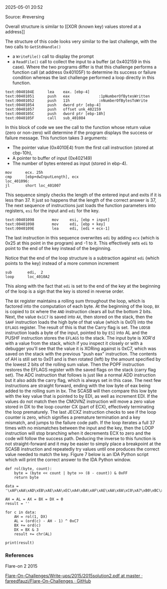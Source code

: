 
2025-05-01 20:52

Source: #reversing 

Overall structure is similar to [[XOR (known key) values stored at a address]] 

The structure of this code looks very similar to the last challenge, with the two calls to `GetStdHandle()`
 - a `WriteFile()` call to display the prompt
 - a `ReadFile()` call to collect the input to a buffer (at 0x402159 in this case). 
 Where the two programs differ is that this challenge performs a function call (at address 0x40105F) to determine its success or failure condition whereas the last challenge performed a loop directly in this function.

```Dissassembly of the call to check function
text:0040104E      lea    eax. [ebp-4] 
text:00401051      push   eax             :1pNumberOfBytesWritten
text:00401052      push   11h             :nNumberOfBytesToWrite 
text:00401054      push   dword ptr [ebp-4] 
text:00401057      push   offset unk_402159 
text:0040105C      push   dword ptr [ebp-18h] 
text:0040105F      call   sub_401084
``` 

 In this block of code we see the call to the function whose return value (zero or non-zero) will determine if the program displays the success or failure message. This function takes 3 arguments: 
 - The pointer value (0x4010E4) from the first call instruction (stored at cbp-10h),
 - A pointer to buffer of input (0x402149)
 - The number of bytes entered as input (stored in ebp-4).
 
```
mov      ecx. 25h 
cmp      [ebp+dwInputLength], ecx 
loc_401096: 
jl       short loc_401007
```

This sequence simply checks the length of the entered input and exits if it is less than 37. It just so happens that the length of the correct answer is 37, The next sequence of instructions just loads the function parameters into registers, `esi` for the input and `edi` for the key. 

```Loop Initialization
text:00401098        mov     esi, [ebp + input] 
text:00401098        mov     edi, [ebp + key] 
text:0040109E        lea     edi, [edi + ecx-1] 
```

The last instruction in this sequence overwrites `edi` by adding `ecx` (which is 0x25 at this point in the program) and -1 to it. This effectively sets `edi` to point to the end of the key instead of the beginning. 

Notice that the end of the loop structure is a subtraction against `edi` (which points to the key) instead of a more common increment
```
sub       edi,  2
loop      loc_4010A2
```

This along with the fact that `edi` is set to the end of the key at the beginning of the loop is a sign that the key is stored in reverse order.

The `BX` register maintains a rolling sum throughout the loop, which is factored into the computation of each byte. At the beginning of the loop, `BX` is copied to `DX` where the `AND` instruction clears all but the bottom 2 bits. Next, the value `0x1C7` is saved into `AX`, then stored on the stack, then the `SAHF` instruction loads the high byte of that value (which is 0x01) into the `EFLAGS` register. The result of this is that the Carry flag is set. The `LODSB` instruction loads a byte of the input, pointed to by `ESI` into AL and the PUSHF instruction stores the `EFLAGS` to the stack. 
The input byte is XOR'd with a value from the stack, which if you inspect it closely or with a debugger you'll see that the value it is XORing against is 0xC7, which was saved on the stack with the previous "push eax" instruction. The contents of AH is still set to 0x01 and is then rotated (left) by the amount specified by the lowest 2 bits of the rolling sum value. Then the POPF instruction restores the EFLAGS register with the saved flags on the stack (carry flag set). The ADC instruction that follows is just like a normal ADD instruction but it also adds the carry flag, which is always set in this case. The next few instructions are straight forward, ending with the low byte of eax being added to the rolling sum in bx. The SCASB will then compare this low byte with the key value that is pointed to by EDI, as well as increment EDI. If the values do not match then the CMOVNZ instruction will move a zero value stored in DX to the loop counter CX (part of ECX), effectively terminating the loop prematurely. The last JECXZ instruction checks to see if the loop counter is zero, which signifies a premature termination and a key mismatch, and jumps to the failure code path. If the loop iterates a full 37 times with no mismatches between the input and the key, then the LOOP instruction will stop branching when it decrements ECX to zero and the code will follow the success path. 
Deducing the inverse to this function is not straight-forward and it may be easier to simply place a breakpoint at the SCASB instruction and repeatedly try values until one produces the correct value needed to match the key. Figure 7 below is an IDA Python script which will print the correct answer to the IDA Python window.

```
def rol(byte, count): 
    byte = (byte << count | byte >> (8 - count)) & 0xFF 
    return byte 
    
data = '\xAF\xAA\xAD\xEB\xAE\xAA\xEC\xA4\xBA\xAF\xAE\xAA\x8A\xC0\xA7\xB0\xBC\x9A\xBA\xA5\xA5\xBA\xAF\xB8\x9D\xB8\xF9\xAE\x9D\xAB\xB4\xBC\xB6\xB3\x90\x9A\xA8'[::-1]  

AH = AL = AX = BX = DX = 0 
result = '' 

for c in data: 
    AH = rol(1, DX) 
    AL = (ord(c) - AH - 1) ^ 0xC7 
    BX += ord(c)
    DX = BX & 3 
    result += chr(AL)

print(result)
```
### References
Flare-on 2 2015

[Flare-On-Challenges/Write-ups/2015/2015solution2.pdf at master · fareedfauzi/Flare-On-Challenges · GitHub](https://github.com/fareedfauzi/Flare-On-Challenges/blob/master/Write-ups/2015/2015solution2.pdf)